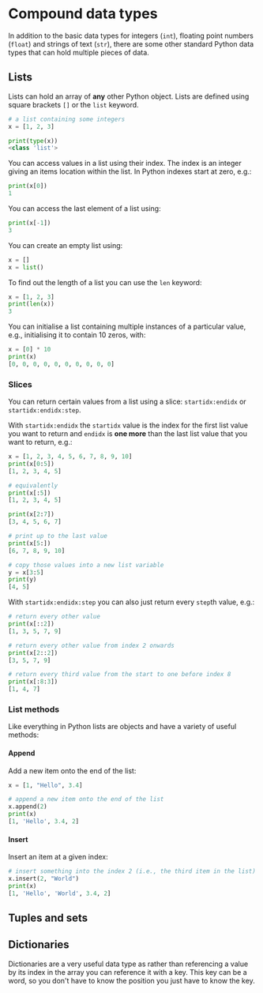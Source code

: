 # Compound data types

In addition to the basic data types for integers (`int`), floating point numbers (`float`) and
strings of text (`str`), there are some other standard Python data types that can hold multiple
pieces of data.

## Lists

Lists can hold an array of **any** other Python object. Lists are defined using square brackets `[]`
or the `list` keyword.

```python
# a list containing some integers
x = [1, 2, 3]

print(type(x))
<class 'list'>
```

You can access values in a list using their index. The index is an integer giving an items location
within the list. In Python indexes start at zero, e.g.:

```python
print(x[0])
1
```

You can access the last element of a list using:

```python
print(x[-1])
3
```

You can create an empty list using:

```python
x = []
x = list()
```

To find out the length of a list you can use the `len` keyword:

```python
x = [1, 2, 3]
print(len(x))
3
```

You can initialise a list containing multiple instances of a particular value, e.g., initialising it
to contain 10 zeros, with:

```python
x = [0] * 10
print(x)
[0, 0, 0, 0, 0, 0, 0, 0, 0, 0]
```

### Slices

You can return certain values from a list using a slice: `startidx:endidx` or `startidx:endidx:step`.

With `startidx:endidx` the `startidx` value is the index for the first list value you want to return
and `endidx` is **one more** than the last list value that you want to return, e.g.:

```python
x = [1, 2, 3, 4, 5, 6, 7, 8, 9, 10]
print(x[0:5])
[1, 2, 3, 4, 5]

# equivalently
print(x[:5])
[1, 2, 3, 4, 5]

print(x[2:7])
[3, 4, 5, 6, 7]

# print up to the last value
print(x[5:])
[6, 7, 8, 9, 10]

# copy those values into a new list variable
y = x[3:5]
print(y)
[4, 5]
```

With `startidx:endidx:step` you can also just return every `step`th value, e.g.:

```python
# return every other value
print(x[::2])
[1, 3, 5, 7, 9]

# return every other value from index 2 onwards
print(x[2::2])
[3, 5, 7, 9]

# return every third value from the start to one before index 8
print(x[:8:3])
[1, 4, 7]
```

### List methods

Like everything in Python lists are objects and have a variety of useful methods:

#### Append

Add a new item onto the end of the list:

```python
x = [1, "Hello", 3.4]

# append a new item onto the end of the list
x.append(2)
print(x)
[1, 'Hello', 3.4, 2]
```

#### Insert

Insert an item at a given index:

```python
# insert something into the index 2 (i.e., the third item in the list)
x.insert(2, "World")
print(x)
[1, 'Hello', 'World', 3.4, 2]
```



## Tuples and sets

## Dictionaries

Dictionaries are a very useful data type as rather than referencing a value by its index in the
array you can reference it with a key. This key can be a word, so you don't have to know the
position you just have to know the key.